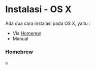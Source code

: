 # Instalasi - OS X

Ada dua cara instalasi pada OS X, yaitu :

- Via [Homerew](http://brew.sh/)
- Manual

### Homebrew

s